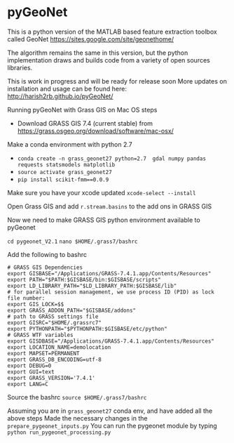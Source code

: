 pyGeoNet
========

This is a python version of the MATLAB based feature extraction toolbox called GeoNet
https://sites.google.com/site/geonethome/

The algorithm remains the same in this version, but the python implementation draws and 
builds code from a variety of open sources libraries.

This is work in progress and will be ready for release soon
More updates on installation and usage can be found here:
http://harish2rb.github.io/pyGeoNet/


Running pyGeoNet with Grass GIS on Mac OS steps
* Download GRASS GIS 7.4 (current stable) from https://grass.osgeo.org/download/software/mac-osx/

Make a conda environment with python 2.7 
* `conda create -n grass_geonet27 python=2.7  gdal numpy pandas  requests statsmodels matplotlib`
* `source activate grass_geonet27`
* `pip install scikit-fmm==0.0.9`

Make sure you have your xcode updated
`xcode-select --install`

Open Grass GIS and add `r.stream.basins` to the add ons in GRASS GIS

Now we need to make GRASS GIS python environment available to pyGeonet

`cd pygeonet_V2.1`
`nano $HOME/.grass7/bashrc`

Add the following to bashrc
```
# GRASS GIS Dependencies
export GISBASE="/Applications/GRASS-7.4.1.app/Contents/Resources"
export PATH="$PATH:$GISBASE/bin:$GISBASE/scripts"
export LD_LIBRARY_PATH="$LD_LIBRARY_PATH:$GISBASE/lib"
# for parallel session management, we use process ID (PID) as lock file number:
export GIS_LOCK=$$
export GRASS_ADDON_PATH="$GISBASE/addons"
# path to GRASS settings file
export GISRC="$HOME/.grassrc7"
export PYTHONPATH="$PYTHONPATH:$GISBASE/etc/python"
# GRASS WTF variables
export GISDBASE="/Applications/GRASS-7.4.1.app/Contents/Resources"
export LOCATION_NAME=demolocation
export MAPSET=PERMANENT
export GRASS_DB_ENCODING=utf-8
export DEBUG=0
export GUI=text
export GRASS_VERSION='7.4.1'
export LANG=C
```
Source the bashrc
`source $HOME/.grass7/bashrc`

Assuming you are in `grass_geonet27` conda env, and have added all the above steps
Made the necessary changes in the `prepare_pygeonet_inputs.py`
You can run the pygeonet module by typing `python run_pygeonet_processing.py`
